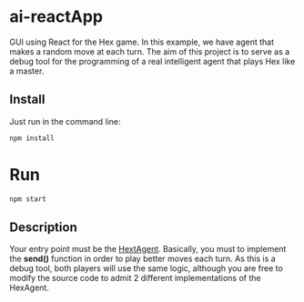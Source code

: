 # ai-reactApp

GUI using React for the Hex game. In this example, we have agent that makes a random move at each turn. 
The aim of this project is to serve as a debug tool for the programming of a real intelligent agent that plays Hex like a master.

## Install

Just run in the command line:

``` bash
npm install
```

# Run

```bash
npm start
```

## Description

Your entry point must be the [HextAgent](https://github.com/andcastillo/ai-reactApp/blob/master/modelHex/HexAgent.js). Basically, you must to implement the **send()** function in order to play better moves each turn. As this is a debug tool, both players will use the same logic, although you are free to modify the source code to admit 2 different implementations of the HexAgent.
